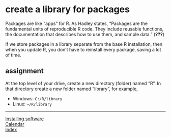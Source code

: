 
# create a library for packages

Packages are like “apps” for R. As Hadley states, “Packages are the
fundamental units of reproducible R code. They include reusable
functions, the documentation that describes how to use them, and sample
data.”
(<span class="citeproc-not-found" data-reference-id="wickhamgrolemund2016">**???**</span>)

If we store packages in a library separate from the base R installation,
then when you update R, you don’t have to reinstall every package,
saving a lot of time.

## assignment

At the top level of your drive, create a new directory (folder) named
“R”. In that directory create a new folder named “library”, for
example,

  - Windows: `C:/R/library`
  - Linux: `~/R/library`

-----

[Installing software](cm501_software-start.md)  
[Calendar](../README.md#calendar)  
[Index](../README.md#index)
